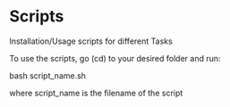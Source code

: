 # Scripts
Installation/Usage scripts for different Tasks

To use the scripts, go (cd) to your desired folder and run:

bash script_name.sh

where script_name is the filename of the script
